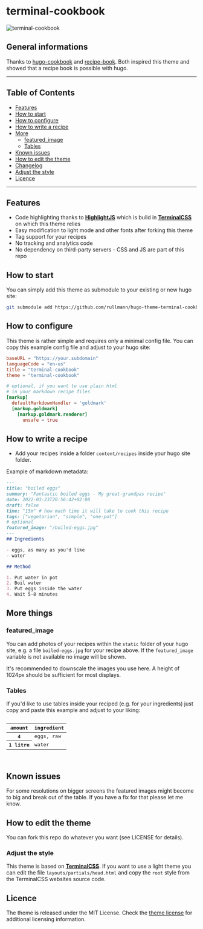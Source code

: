 # terminal-cookbook

![terminal-cookbook](https://github.com/rullmann/hugo-theme-terminal-cookbook/raw/main/images/screenshot.png)

## General informations

Thanks to [hugo-cookbook](https://github.com/deranjer/hugo-cookbook) and [recipe-book](https://github.com/rametta/recipe-book). Both inspired this theme and showed that a recipe book is possible with hugo.

---

## Table of Contents

- [Features](#features)
- [How to start](#how-to-start)
- [How to configure](#how-to-configure)
- [How to write a recipe](#how-to-write-a-recipe)
- [More](#more-things)
  - [featured_image](#featured_image)
  - [Tables](#tables)
- [Known issues](#known-issues)
- [How to edit the theme](#how-to-edit-the-theme)
- [Changelog](CHANGELOG.md)
- [Adjust the style](#adjust-the-style)
- [Licence](#licence)

---

## Features

- Code highlighting thanks to [**HighlightJS**](https://highlightjs.org/) which is build in [**TerminalCSS**](https://terminalcss.xyz) on which this theme relies
- Easy modification to light mode and other fonts after forking this theme
- Tag support for your recipes
- No tracking and analytics code
- No dependency on third-party servers - CSS and JS are part of this repo

## How to start

You can simply add this theme as submodule to your existing or new hugo site:

``` bash
git submodule add https://github.com/rullmann/hugo-theme-terminal-cookbook.git themes/terminal-cookbook
```

## How to configure

This theme is rather simple and requires only a minimal config file. You can copy this example config file and adjust to your hugo site:

``` toml
baseURL = "https://your.subdomain"
languageCode = "en-us"
title = "terminal-cookbook"
theme = "terminal-cookbook"

# optional, if you want to use plain html
# in your markdown recipe files
[markup]
  defaultMarkdownHandler = 'goldmark'
  [markup.goldmark]
    [markup.goldmark.renderer]
      unsafe = true
```

## How to write a recipe

- Add your recipes inside a folder `content/recipes` inside your hugo site folder.

Example of markdown metadata:

``` markdown
---
title: "boiled eggs"
summary: "Fantastic boiled eggs - My great-grandpas recipe"
date: 2022-03-23T20:56:42+02:00
draft: false
time: "15m" # how much time it will take to cook this recipe
tags: ["vegetarian", "simple", "one-pot"]
# optional
featured_image: "/boiled-eggs.jpg"
---
## Ingredients

- eggs, as many as you'd like
- water

## Method

1. Put water in pot
2. Boil water
3. Put eggs inside the water
4. Wait 5-8 minutes
```

## More things

### featured_image

You can add photos of your recipes within the `static` folder of your hugo site, e.g. a file `boiled-eggs.jpg` for your recipe above. If the `featured_image` variable is not available no image will be shown.

It's recommended to downscale the images you use here. A height of 1024px should be sufficient for most displays. 

### Tables

If you'd like to use tables inside your reciped (e.g. for your ingredients) just copy and paste this example and adjust to your liking:

<pre>
<table>
    <thead>
        <tr>
            <!-- table header -->
            <th>amount</th>
            <th>ingredient</th>
        </tr>
    </thead>
    <tbody>
        <tr>
            <th>4</th>
            <td>eggs, raw</td>
        </tr>
        <tr>
            <th>1 litre</th>
            <td>water</td>
        </tr>
    </tbody>
</table>
</pre>

## Known issues

For some resolutions on bigger screens the featured images might become to big and break out of the table. If you have a fix for that please let me know.

## How to edit the theme

You can fork this repo do whatever you want (see LICENSE for details).

### Adjust the style

This theme is based on [**TerminalCSS**](https://terminalcss.xyz/). If you want to use a light theme you can edit the file `layouts/partials/head.html` and copy the `root` style from the TerminalCSS websites source code.

## Licence

The theme is released under the MIT License. Check the [theme license](/LICENSE) for additional licensing information.

